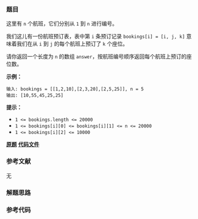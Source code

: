 ### 题目
这里有 `n` 个航班，它们分别从 `1` 到 `n` 进行编号。

我们这儿有一份航班预订表，表中第 `i` 条预订记录 `bookings[i] = [i, j, k]` 意味着我们在从 `i` 到 `j`
的每个航班上预订了 `k` 个座位。

请你返回一个长度为 `n` 的数组 `answer`，按航班编号顺序返回每个航班上预订的座位数。



**示例：**

    
    
    输入: bookings = [[1,2,10],[2,3,20],[2,5,25]], n = 5
    输出: [10,55,45,25,25]
    



**提示：**

  * `1 <= bookings.length <= 20000`
  * `1 <= bookings[i][0] <= bookings[i][1] <= n <= 20000`
  * `1 <= bookings[i][2] <= 10000`

 **[原题](https://leetcode-cn.com/problems/corporate-flight-bookings/)**    **[代码文件]()**


### 参考文献
无

### 解题思路




### 参考代码

```go


```




